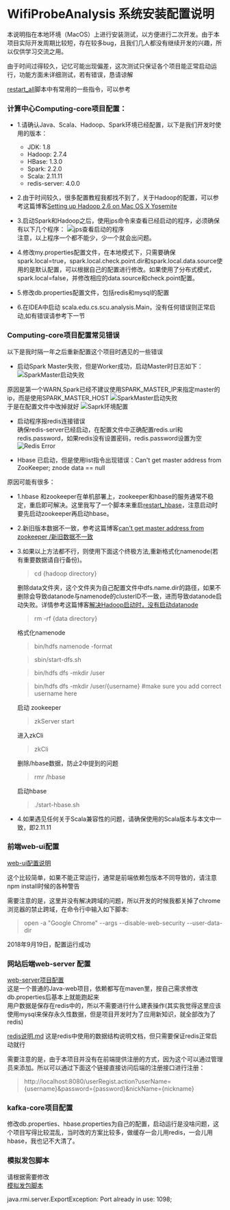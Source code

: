 # WifiProbeAnalysis 系统安装配置说明

本说明指在本地环境（MacOS）上进行安装测试，以方便进行二次开发。由于本项目实际开发周期比较短，存在较多bug，且我们几人都没有继续开发的兴趣，所以仅供学习交流之用。

由于时间过得较久，记忆可能出现偏差，这次测试只保证各个项目能正常启动运行，功能方面未详细测试，若有错误，恳请谅解

[restart_all](./py-script/restartHbase.py)脚本中有常用的一些指令，可以参考

### 计算中心Computing-core项目配置：

- 1.请确认Java、Scala、Hadoop、Spark环境已经配置，以下是我们开发时使用的版本：
	
	* JDK: 1.8
	* Hadoop: 2.7.4
	* HBase: 1.3.0
	* Spark: 2.2.0
	* Scala: 2.11.11
	* redis-server: 4.0.0

- 2.由于时间较久，很多配置教程我都找不到了，关于Hadoop的配置，可以参考这篇博客[Setting up Hadoop 2.6 on Mac OS X Yosemite
](http://zhongyaonan.com/hadoop-tutorial/setting-up-hadoop-2-6-on-mac-osx-yosemite.html)

- 3.启动Spark和Hadoop之后，使用jps命令来查看已经启动的程序，必须确保有以下几个程序：
 ![jps查看启动的程序](./image/jps.jpg)  
	注意，以上程序一个都不能少，少一个就会出问题。

- 4.修改my.properties配置文件，在本地模式下，只需要确保spark.local=true，spark.local.check.point.dir和spark.local.data.source使用的是默认配置，可以根据自己的配置进行修改。如果使用了分布式模式，spark.local=false，并修改相应的data.source和check.point配置。

- 5.修改db.properties配置文件，包括redis和mysql的配置

- 6.在IDEA中启动 scala.edu.cs.scu.analysis.Main，没有任何错误则正常启动,如有错误请参考下一节


### Computing-core项目配置常见错误

以下是我时隔一年之后重新配置这个项目时遇见的一些错误

- 启动Spark Master失败，但是Worker成功，启动Master时日志如下：
	![SparkMaster启动失败](./image/master_error_log.jpg)

原因是第一个WARN,Spark已经不建议使用SPARK\_MASTER\_IP来指定master的ip，而是使用SPARK\_MASTER\_HOST
	![SparkMaster启动失败](./image/master_log.jpg)  
	于是在配置文件中改掉就好
	![Saprk环境配置](./image/spark_env.jpg)

- 启动程序报redis连接错误  
确保redis-server已经启动，在配置文件中正确配置redis.url和redis.password，如果redis没有设置密码，redis.password设置为空
	![Redis Error](./image/redis-error.png)

- Hbase 已启动，但是使用list指令出现错误：Can't get master address from ZooKeeper; znode data == null

原因可能有很多：

* 1.hbase 和zookeeper在单机部署上，zookeeper和hbase的服务通常不稳定，重启即可解决。这里我写了一个脚本来重启[restart_hbase]()，注意启动时要先启动zookeeper再启动hbase。
* 2.新旧版本数据不一致，参考这篇博客[can't get master address from zookeeper /新旧数据不一致](https://my.oschina.net/u/2377453/blog/466374)

* 3.如果以上方法都不行，则使用下面这个终极方法,重新格式化namenode(若有重要数据请自行备份)。

	> cd {hadoop directory}  
	
	删除data文件夹，这个文件夹为自己配置文件中dfs.name.dir的路径，如果不删除会导致datanode与namenode的clusterID不一致，进而导致datanode启动失败。详情参考这篇博客[解决Hadoop启动时，没有启动datanode](https://blog.csdn.net/islotus/article/details/78357857)
	
	> rm -rf {data directory}
	
	格式化namenode
	
	> bin/hdfs namenode -format
	
	> sbin/start-dfs.sh
	
	> bin/hdfs dfs -mkdir /user
	
    >bin/hdfs dfs -mkdir /user/{username} #make sure you add correct username here
	
	启动 zookeeper  
	> zkServer start  
	
	进入zkCli  
	
	> zkCli  
	
	删除/hbase数据，防止2中提到的问题  
	
	> rmr /hbase
	
	启动hbase  
	> ./start-hbase.sh

* 4.如果遇见任何关于Scala兼容性的问题，请确保使用的Scala版本与本文中一致，即2.11.11

### 前端web-ui配置

[web-ui配置说明](./web-ui/README.md)

这个比较简单，如果不能正常运行，通常是前端依赖包版本不同导致的，请注意npm install时候的各种警告  

需要注意的是，这里并没有解决跨域的问题，所以开发的时候我都关掉了chrome浏览器的禁止跨域，在命令行中输入如下脚本:

> open -a "Google Chrome" --args --disable-web-security  --user-data-dir

2018年9月19日，配置运行成功



### 网站后端web-server 配置

[web-server项目配置](./web-server/README.md)  
这是一个普通的Java-web项目，依赖都写在maven里，按自己需求修改db.properties后基本上就能跑起来  
用户数据是保存在redis中的，所以不需要进行什么建表操作(其实我觉得这里应该使用mysql来保存永久性数据，但是项目开发时为了应用新知识，就全部改为了redis)

[redis说明.md](./web-server/redis说明.md)
这是redis中使用的数据结构说明文档，但只需要保证redis正常启动就行

需要注意的是，由于本项目并没有在前端提供注册的方式，因为这个可以通过管理员来添加。所以可以通过下面这个链接直接访问后端的注册接口进行注册：

> http://localhost:8080/userRegist.action?userName={username}&password={password}&nickName={nickname}


### kafka-core项目配置

修改db.properties、hbase.properties为自己的配置，启动运行是没啥问题，这个项目写得比较混乱，当时改的方案比较多，做缓存一会儿用redis，一会儿用hbase，我也记不大清了。

### 模拟发包脚本
请根据需要修改  
[模拟发包脚本](./py-script/URLTest.py)

java.rmi.server.ExportException: Port already in use: 1098;